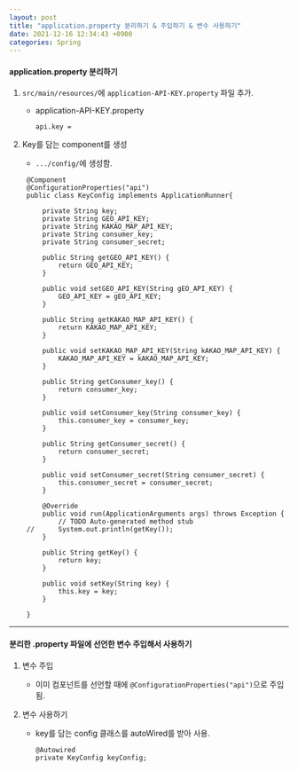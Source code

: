 ```yaml
---
layout: post
title: "application.property 분리하기 & 주입하기 & 변수 사용하기"
date: 2021-12-16 12:34:43 +0900
categories: Spring
---
```


#### application.property 분리하기

1. `src/main/resources/`에 `application-API-KEY.property` 파일 추가.

   - application-API-KEY.property
     ```
     api.key =
     ```

2. Key를 담는 component를 생성

   - `.../config/`에 생성함.

   ```
   	@Component
   	@ConfigurationProperties("api")
   	public class KeyConfig implements ApplicationRunner{

   		private String key;
   		private String GEO_API_KEY;
   		private String KAKAO_MAP_API_KEY;
   		private String consumer_key;
   		private String consumer_secret;

   		public String getGEO_API_KEY() {
   			return GEO_API_KEY;
   		}

   		public void setGEO_API_KEY(String gEO_API_KEY) {
   			GEO_API_KEY = gEO_API_KEY;
   		}

   		public String getKAKAO_MAP_API_KEY() {
   			return KAKAO_MAP_API_KEY;
   		}

   		public void setKAKAO_MAP_API_KEY(String kAKAO_MAP_API_KEY) {
   			KAKAO_MAP_API_KEY = kAKAO_MAP_API_KEY;
   		}

   		public String getConsumer_key() {
   			return consumer_key;
   		}

   		public void setConsumer_key(String consumer_key) {
   			this.consumer_key = consumer_key;
   		}

   		public String getConsumer_secret() {
   			return consumer_secret;
   		}

   		public void setConsumer_secret(String consumer_secret) {
   			this.consumer_secret = consumer_secret;
   		}

   		@Override
   		public void run(ApplicationArguments args) throws Exception {
   			// TODO Auto-generated method stub
   	//		System.out.println(getKey());
   		}

   		public String getKey() {
   			return key;
   		}

   		public void setKey(String key) {
   			this.key = key;
   		}

   	}
   ```

---

#### 분리한 .property 파일에 선언한 변수 주입해서 사용하기

1. 변수 주입

   - 이미 컴포넌트를 선언할 때에 `@ConfigurationProperties("api")`으로 주입됨.

2. 변수 사용하기
   - key를 담는 config 클래스를 autoWired를 받아 사용.
     ```
     @Autowired
     private KeyConfig keyConfig;
     ```
